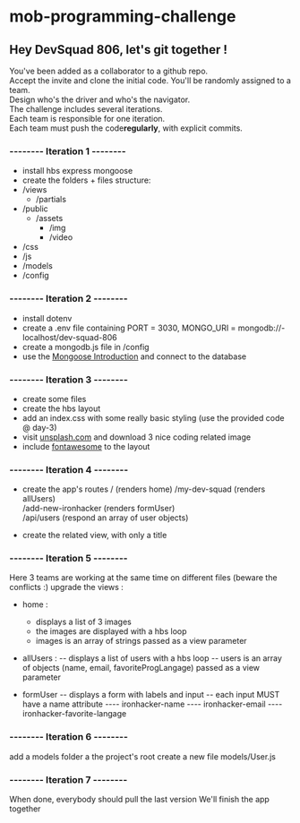 # mob-programming-challenge

## Hey DevSquad 806, let's git together !

You've been added as a collaborator to a github repo.  
Accept the invite and clone the initial code. You'll be randomly assigned to a team.  
Design who's the driver and who's the navigator.  
The challenge includes several iterations.  
Each team is responsible for one iteration.  
Each team must push the code**regularly**, with explicit commits.

### -------- Iteration 1 --------

- install hbs express mongoose
- create the folders + files structure:
- /views
  - /partials
- /public
  - /assets
    - /img
    - /video
 - /css
 - /js
- /models
- /config


### -------- Iteration 2 --------

- install dotenv
- create a .env file containing PORT = 3030, MONGO_URI = mongodb://- localhost/dev-squad-806
- create a mongodb.js file in /config
- use the [Mongoose Introduction](https://preview.my.ironhack.com/lms/courses/course-v1:IRONHACK+WDFT+202006_PAR/units/ironhack-course-chapter_4-sequential_3-vertical) and connect to the database

### -------- Iteration 3 --------

- create some files
- create the hbs layout
- add an index.css with some really basic styling (use the provided code @ day-3)
- visit [unsplash.com](https://unsplash.com/) and download 3 nice coding related image
- include [fontawesome](https://fontawesome.com/) to the layout

### -------- Iteration 4 --------

- create the app's routes
/                     (renders home)
/my-dev-squad         (renders allUsers)  
/add-new-ironhacker   (renders formUser)            
/api/users            (respond an array of user objects)

- create the related view, with only a title


### -------- Iteration 5  --------

Here 3 teams are working at the same time on different files (beware the conflicts :)
upgrade the views : 

- home : 
  - displays a list of 3 images 
  - the images are displayed with a hbs loop
  - images is an array of strings passed as a view parameter

- allUsers : 
-- displays a list of users with a hbs loop
-- users is an array of objects (name, email, favoriteProgLangage) passed as a view parameter

- formUser
-- displays a form with labels and input
-- each input MUST have a name attribute
---- ironhacker-name
---- ironhacker-email
---- ironhacker-favorite-langage


### -------- Iteration 6 --------

add a models folder a the project's root
create a new file models/User.js


### -------- Iteration 7 --------

When done, everybody should pull the last version
We'll finish the app together